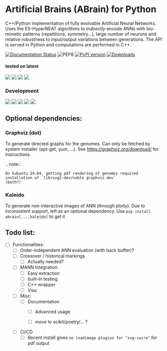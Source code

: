 # Artificial Brains (ABrain) for Python

C++/Python implementation of fully evolvable Artificial Neural Networks.
Uses the ES-HyperNEAT algorithms to *indirectly* encode ANNs with bio-mimetic
patterns (repetitions, symmetry...), large number of neurons and relative
robustness to input/output variations between generations.
The API is served in Python and computations are performed in C++.

[![Documentation Status](https://readthedocs.org/projects/abrain/badge/?version=latest)](https://abrain.readthedocs.io/en/latest/?badge=latest)
![PEP8](https://img.shields.io/endpoint?url=https://raw.githubusercontent.com/wiki/kgd-al/abrain/badge-flake.md)
[![PyPI version](https://badge.fury.io/py/abrain.svg)](https://badge.fury.io/py/abrain)
[![Downloads](https://static.pepy.tech/badge/abrain)](https://pepy.tech/project/abrain)

#### tested on latest
![](https://img.shields.io/endpoint?url=https://raw.githubusercontent.com/wiki/kgd-al/abrain/badge-wheel-manylinux.md)
![](https://img.shields.io/endpoint?url=https://raw.githubusercontent.com/wiki/kgd-al/abrain/badge-wheel-musllinux.md)
![](https://img.shields.io/endpoint?url=https://raw.githubusercontent.com/wiki/kgd-al/abrain/badge-wheel-macosx.md)
![](https://img.shields.io/endpoint?url=https://raw.githubusercontent.com/wiki/kgd-al/abrain/badge-wheel-win.md)

### Development
![](https://img.shields.io/endpoint?url=https://raw.githubusercontent.com/wiki/kgd-al/abrain/badge-version.md)
![](https://img.shields.io/endpoint?url=https://raw.githubusercontent.com/wiki/kgd-al/abrain/badge-tests.md)
![](https://img.shields.io/endpoint?url=https://raw.githubusercontent.com/wiki/kgd-al/abrain/badge-cov.md)
![](https://img.shields.io/endpoint?url=https://raw.githubusercontent.com/wiki/kgd-al/abrain/badge-pcov.md)
![](https://img.shields.io/endpoint?url=https://raw.githubusercontent.com/wiki/kgd-al/abrain/badge-ccov.md)

## Optional dependencies:

### Graphviz (dot)

To generate directed graphs for the genomes.
Can only be fetched by system installer (apt-get, yum, ...).
See https://graphviz.org/download/ for instructions.

.. note::

    On kubuntu 24.04, getting pdf rendering of genomes required installation of `librsvg2-dev/noble graphviz-dev`
    (both?)

### Kaleido

To generate non-interactive images of ANN (through plotly).
Due to inconsistent support, left as an optional dependency.
Use `pip install abrain[...,kaleido]` to get it

## Todo list:
- [ ] Functionalities:
   - [ ] Order-independent ANN evaluation (with back buffer)?
   - [ ] Crossover / historical markings
     - [ ] Actually needed?
   - [ ] MANN Integration
     - [ ] Easy extraction
     - [ ] built-in testing
     - [ ] C++ wrapper
     - [ ] Visu
     
  - [ ] Misc:
    - [ ] Documentation
      - [ ] Advanced usage
      
      - [ ] move to scikit/poetry/... ?

  - [ ] CI/CD
    - [ ] Recent install gives `no loadimage plugion for "svg:cairo"` for pdf output